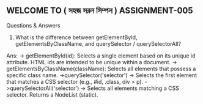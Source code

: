 ## WELCOME TO ( সহজ সরল সিম্পল ) ASSIGNMENT-005
Questions & Answers
1. What is the difference between getElementById, getElementsByClassName, and querySelector / querySelectorAll?

Ans:
-> getElementById(id): Selects a single element based on its unique id attribute. HTML ids are intended to be unique within a document.
-> getElementsByClassName(className): Selects all elements that possess a specific class name.
->querySelector('selector') → Selects the first element that matches a CSS selector (e.g., #id, .class, div > p).
->querySelectorAll('selector') → Selects all elements matching a CSS selector. Returns a NodeList (static).